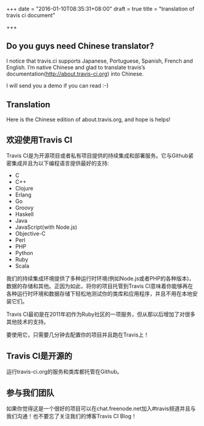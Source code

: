 +++
date = "2016-01-10T08:35:31+08:00"
draft = true
title = "translation of travis ci document"

+++



## Do you guys need Chinese translator?

I notice that travis.ci supports Japanese, Portuguese, Spanish, French and English. I’m native Chinese and glad to translate travis’s documentation(http://about.travis-ci.org) into Chinese.

I will send you a demo if you can read :-)

## Translation

Here is the Chinese edition of about.travis.org, and hope is helps!

## 欢迎使用Travis CI

Travis CI是为开源项目或者私有项目提供的持续集成和部署服务。它与Github紧密集成并且为以下编程语言提供最好的支持:

* C
* C++
* Clojure
* Erlang
* Go
* Groovy
* Haskell
* Java
* JavaScript(with Node.js)
* Objective-C
* Perl
* PHP
* Python
* Ruby
* Scala

我们的持续集成环境提供了多种运行时环境(例如Node.js或者PHP的各种版本)，数据的存储和其他。正因为如此，将你的项目托管到Travis CI意味着你能够再在各种运行时环境和数据存储下轻松地测试你的类库和应用程序，并且不用在本地安装它们。

Travis CI最初是在2011年初作为Ruby社区的一项服务，但从那以后增加了对很多其他技术的支持。

要使用它，只需要几分钟去配置你的项目并且跑在Travis上！

## Travis CI是开源的

运行travis-ci.org的服务和类库都托管在Github。

## 参与我们团队

如果你觉得这是一个很好的项目可以在chat.freenode.net加入#travis频道并且与我们沟通！也不要忘了关注我们的博客Travis CI Blog！

